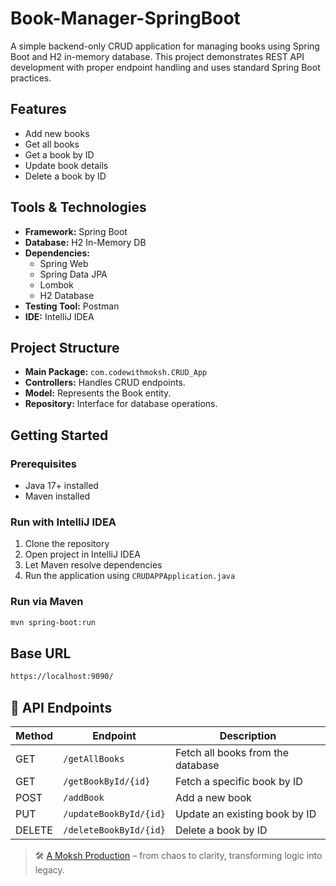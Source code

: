 # Book-Manager-SpringBoot

A simple backend-only CRUD application for managing books using Spring Boot and H2 in-memory database. This project demonstrates REST API development with proper endpoint handling and uses standard Spring Boot practices.

## Features

- Add new books
- Get all books
- Get a book by ID
- Update book details
- Delete a book by ID

## Tools & Technologies

- **Framework:** Spring Boot
- **Database:** H2 In-Memory DB
- **Dependencies:** 
  - Spring Web
  - Spring Data JPA
  - Lombok
  - H2 Database
- **Testing Tool:** Postman
- **IDE:** IntelliJ IDEA

## Project Structure

- **Main Package:** `com.codewithmoksh.CRUD_App`
- **Controllers:** Handles CRUD endpoints.
- **Model:** Represents the Book entity.
- **Repository:** Interface for database operations.

## Getting Started

### Prerequisites

- Java 17+ installed
- Maven installed

### Run with IntelliJ IDEA

1. Clone the repository
2. Open project in IntelliJ IDEA
3. Let Maven resolve dependencies
4. Run the application using `CRUDAPPApplication.java`

### Run via Maven

```bash
mvn spring-boot:run
```
## Base URL
```bash
https://localhost:9090/
```

## 📡 API Endpoints

| Method | Endpoint                  | Description                        |
|--------|---------------------------|------------------------------------|
| GET    | `/getAllBooks`           | Fetch all books from the database  |
| GET    | `/getBookById/{id}`      | Fetch a specific book by ID        |
| POST   | `/addBook`               | Add a new book                     |
| PUT    | `/updateBookById/{id}`   | Update an existing book by ID      |
| DELETE | `/deleteBookById/{id}`   | Delete a book by ID                |


> 🛠️ [A Moksh Production](https://github.com/itsmoksh05) – from chaos to clarity, transforming logic into legacy.
